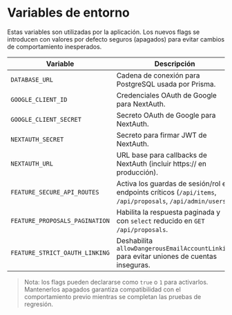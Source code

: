 # Variables de entorno

Estas variables son utilizadas por la aplicación. Los nuevos flags se introducen con valores por defecto seguros (apagados) para evitar cambios de comportamiento inesperados.

| Variable | Descripción | Valor por defecto |
| --- | --- | --- |
| `DATABASE_URL` | Cadena de conexión para PostgreSQL usada por Prisma. | _(sin valor, requerido)_ |
| `GOOGLE_CLIENT_ID` | Credenciales OAuth de Google para NextAuth. | _(sin valor, requerido)_ |
| `GOOGLE_CLIENT_SECRET` | Secreto OAuth de Google para NextAuth. | _(sin valor, requerido)_ |
| `NEXTAUTH_SECRET` | Secreto para firmar JWT de NextAuth. | _(sin valor, requerido)_ |
| `NEXTAUTH_URL` | URL base para callbacks de NextAuth (incluir https:// en producción). | `http://localhost:3000` |
| `FEATURE_SECURE_API_ROUTES` | Activa los guardas de sesión/rol en endpoints críticos (`/api/items`, `/api/proposals`, `/api/admin/users`). | `false` |
| `FEATURE_PROPOSALS_PAGINATION` | Habilita la respuesta paginada y con `select` reducido en `GET /api/proposals`. | `false` |
| `FEATURE_STRICT_OAUTH_LINKING` | Deshabilita `allowDangerousEmailAccountLinking` para evitar uniones de cuentas inseguras. | `false` |

> Nota: los flags pueden declararse como `true` o `1` para activarlos. Mantenerlos apagados garantiza compatibilidad con el comportamiento previo mientras se completan las pruebas de regresión.
